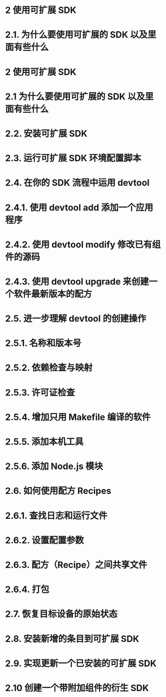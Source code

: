 
2 使用可扩展 SDK
====

2.1. 为什么要使用可扩展的 SDK 以及里面有些什么
====


2 使用可扩展 SDK
====


2.1 为什么要使用可扩展的 SDK 以及里面有些什么
=====

2.2. 安装可扩展 SDK
=====

2.3. 运行可扩展 SDK 环境配置脚本
=====


2.4. 在你的 SDK 流程中运用 devtool
=====


2.4.1. 使用 devtool add 添加一个应用程序
======

2.4.2. 使用 devtool modify 修改已有组件的源码
======


2.4.3. 使用 devtool upgrade 来创建一个软件最新版本的配方
======


2.5. 进一步理解 devtool 的创建操作
=====


2.5.1. 名称和版本号
======

2.5.2. 依赖检查与映射
=======


2.5.3. 许可证检查
======

2.5.4. 增加只用 Makefile 编译的软件
======

2.5.5. 添加本机工具
======


2.5.6. 添加 Node.js 模块
======


2.6. 如何使用配方 Recipes
======

2.6.1. 查找日志和运行文件
======


2.6.2. 设置配置参数
======

2.6.3. 配方（Recipe）之间共享文件
======


2.6.4. 打包
======

2.7. 恢复目标设备的原始状态
======

2.8. 安装新增的条目到可扩展 SDK
======

2.9. 实现更新一个已安装的可扩展 SDK
======

2.10 创建一个带附加组件的衍生 SDK
======
